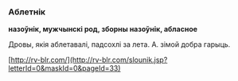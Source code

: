 ### Аблетнік
**назоўнік, мужчынскі род, зборны назоўнік, абласное**

Дровы, якія аблетавалі, падсохлі за лета. А. зімой добра гарыць.

<a rel="author">[http://rv-blr.com/](http://rv-blr.com/slounik.jsp?letterId=0&maskId=0&pageId=33)</a>
